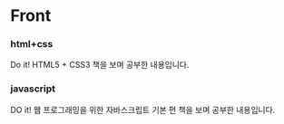 <h1>Front</h1>

<h3>html+css</h3>  
Do it! HTML5 + CSS3 책을 보며 공부한 내용입니다.

<h3>javascript</h3>  
DO it! 웹 프로그래밍을 위한 자바스크립트 기본 편 책을 보며 공부한 내용입니다.